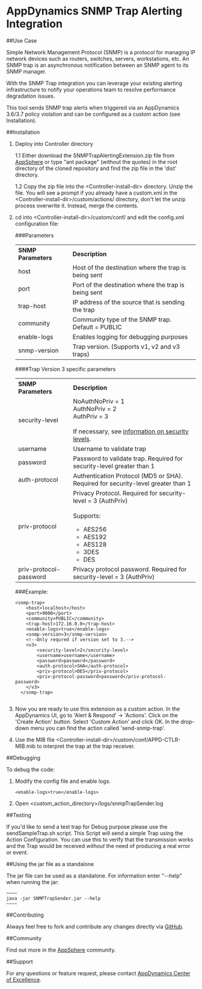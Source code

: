 # AppDynamics SNMP Trap Alerting Integration

##Use Case

Simple Network Management Protocol (SNMP) is a protocol for managing IP network devices such as routers, switches, 
servers, workstations, etc. An SNMP trap is an asynchronous notification between an SNMP agent to its SNMP manager.

With the SNMP Trap integration you can leverage your existing alerting infrastructure to notify your operations team
to resolve performance degradation issues.

This tool sends SNMP trap alerts when triggered via an AppDynamics 3.6/3.7 policy violation and can be configured
as a custom action (see Installation). 



##Installation

1. Deploy into Controller directory

    1.1  Either download the SNMPTrapAlertingExtension.zip file from [AppSphere](http://appsphere.appdynamics.com/t5/Extensions/SNMP-Trap-Alerting-Extension/idi-p/825)
    or type "ant package" (without the quotes) in the root directory of the cloned repository and find the zip file in the 'dist' directory.
    
    1.2  Copy the zip file into the \<Controller-install-dir\> directory. Unzip the file. You will see a prompt if you already have a custom.xml
    in the \<Controller-install-dir\>/custom/actions/ directory, don't let the unzip process overwrite it. Instead, merge
    the contents.
    
2. cd into \<Controller-install-dir\>/custom/conf/ and edit the config.xml configuration file:

	###Parameters
	<table>
	<tbody>
	<tr>
	<th align="left">SNMP Parameters </th>
	<th align="left">Description </th>
	</tr>
	<tr>
	<td align="left">host </td>
	<td align="left">Host of the destination where the trap is being sent </td>
	</tr>
	<tr>
	<td align="left">port </td>
	<td align="left">Port of the destination where the trap is being sent </td>
	</tr>
	<tr>
	<td align="left"> trap-host </td>
	<td align="left"> IP address of the source that is sending the trap </td>
	</tr>
	<tr>
	<td align="left"> community </td>
	<td align="left"> Community type of the SNMP trap. Default = PUBLIC <br class="atl-forced-newline" /> </td>
	</tr>
	<tr>
	<td align="left"> enable-logs </td>
	<td align="left"> Enables logging for debugging purposes </td>
	</tr>
	<tr>
	<td align="left"> snmp-version </td>
	<td align="left"> Trap version. (Supports v1, v2 and v3 traps) <br class="atl-forced-newline" /> </td>
	</tr>
	</tbody>
	</table>
	
	####Trap Version 3 specific parameters
	
	<table><tbody>
	<tr>
	<th align="left">SNMP Parameters </th>
	<th align="left">Description </th>
	</tr><tr>
	<td > security-level </td>
	<td align="left"> NoAuthNoPriv = 1&nbsp; <br class="atl-forced-newline" />
	AuthNoPriv = 2 <br class="atl-forced-newline" />
	AuthPriv = 3 <br class="atl-forced-newline" />
	<br class="atl-forced-newline" />
	If necessary, see <a href="http://www.webnms.com/simulator/help/sim_network/netsim_conf_snmpv3.html">information on security levels</a>.
	</td>
	</tr>
	<tr>
	<td align="left"> username </td>
	<td align="left"> Username to validate trap </td>
	</tr>
	<tr>
	<td align="left"> password </td>
	<td align="left"> Password to validate trap. Required for security-level greater than 1 </td>
	</tr>
	<tr>
	<td align="left"> auth-protocol </td>
	<td align="left"> Authentication Protocol (MD5 or SHA). Required for security-level greater than 1 </td>
	</tr>
	<tr>
	<td align="left"> priv-protocol </td>
	<td align="left"> Privacy Protocol. Required for security-level = 3 (AuthPriv) <br class="atl-forced-newline" />
	<br class="atl-forced-newline" />
	Supports: <br class="atl-forced-newline" />
	<ul>
		<li>AES256</li>
		<li>AES192</li>
		<li>AES128</li>
		<li>3DES</li>
		<li>DES</li>
	</ul>
	</td>
	</tr>
	<tr>
	<td align="left"> priv-protocol-password </td>
	<td align="left"> Privacy protocol password. Required for security-level = 3 (AuthPriv) </td>
	</tr>
	</tbody>
	</table>

	###Example:
	
	~~~~
	<snmp-trap>
		<host>localhost</host>
	    <port>9000</port>    
	    <community>PUBLIC</community>     
	    <trap-host>172.16.0.0</trap-host>     
	    <enable-logs>true</enable-logs>     
	    <snmp-version>3</snmp-version>     
	    <!--Only requred if version set to 3.-->     
	    <v3>         
	    	<security-level>2</security-level>         
	    	<username>username</username>         
	   		<password>password</password>         
	    	<auth-protocol>SHA</auth-protocol>         
	    	<priv-protocol>DES</priv-protocol>         
	    	<priv-protocol-password>password</priv-protocol-password>     
	  	</v3> 
	  </snmp-trap> 
	         
	~~~~
	
3.  Now you are ready to use this extension as a custom action. In the AppDynamics UI, go to 'Alert & Respond' -> 
'Actions'. Click on the 'Create Action' button. Select 'Custom Action' and click OK. In the drop-down menu you
can find the action called 'send-snmp-trap'.

4. Use the MIB file \<Controller-install-dir\>/custom/conf/APPD-CTLR-MIB.mib to interpret the trap at the trap receiver.

##Debugging

To debug the code:

1.  Modify the config file and enable logs.


	~~~~
    <enable-logs>true</enable-logs>
	~~~~

2.  Open \<custom\_action\_directory\>/logs/snmpTrapSender.log

##Testing

If you'd like to send a test trap for Debug purpose please use the sendSampleTrap.sh script. This Script will send a simple Trap using the Action Configuration. You can use this to verify that the transmission works and the Trap would be received *without* the need of producing a real error or event.


##Using the jar file as a standalone

The jar file can be used as a standalone. For information enter "--help" when running the jar:

	~~~~
    java -jar SNMPTrapSender.jar --help
   	~~~~



##Contributing

Always feel free to fork and contribute any changes directly via [GitHub](https://github.com/Appdynamics/snmptrap-alerting-extension).

##Community

Find out more in the [AppSphere](http://appsphere.appdynamics.com/t5/Extensions/SNMP-Trap-Alerting-Extension/idi-p/825) community.

##Support

For any questions or feature request, please contact [AppDynamics Center of Excellence](mailto:ace-request@appdynamics.com).
